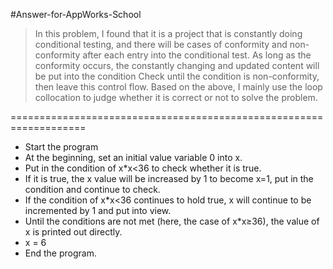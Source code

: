 #Answer-for-AppWorks-School
>
>In this problem, I found that it is a project that is constantly doing conditional testing, and there will be cases of conformity and non-conformity 
>after each entry into the conditional test. As long as the conformity occurs, the constantly changing and updated content will be put into the 
>condition Check until the condition 
>is non-conformity, then leave this control flow. Based on the above, I mainly use the loop collocation to judge whether it is correct or not to solve 
>the problem.

===================================================================
 - Start the program
 - At the beginning, set an initial value variable 0 into x.
 - Put in the condition of x*x<36 to check whether it is true.
 - If it is true, the x value will be increased by 1 to become x=1, put in the condition and continue to check.
 - If the condition of x*x<36 continues to hold true, x will continue to be incremented by 1 and put into view. 
 - Until the conditions are not met (here, the case of x*x≥36), the value of x is printed out directly.
 - x = 6
 - End the program.
